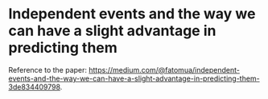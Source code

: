 # Independent events and the way we can have a slight advantage in predicting them
Reference to the paper: https://medium.com/@fatomua/independent-events-and-the-way-we-can-have-a-slight-advantage-in-predicting-them-3de834409798.

